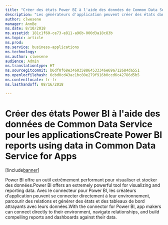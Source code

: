 ```yaml
---
title: "Créer des états Power BI à l'aide des données de Common Data Service pour les applications"
description: "Les générateurs d'application peuvent créer des états dans Power BI Desktop en utilisant le connecteur Power BI mis à jour pour Common Data Service pour les applications."
author: clwesene
manager: AnnBe
ms.date: 8/10/2018
ms.assetid: 181c1f60-ce73-e811-a96b-000d3a18c83b
ms.topic: article
ms.prod: 
ms.service: business-applications
ms.technology: 
ms.author: clwesene
audience: Admin
ms.translationtype: HT
ms.sourcegitcommit: b6df0f68e3460358864533346e69a712684da551
ms.openlocfilehash: 6cbd0cd43ac1bc80e279f916b0ccd6c42786d5b5
ms.contentlocale: fr-fr
ms.lasthandoff: 08/16/2018

---
```

# <a name="create-power-bi-reports-using-data-in-common-data-service-for-apps"></a><span data-ttu-id="764f3-103">Créer des états Power BI à l'aide des données de Common Data Service pour les applications</span><span class="sxs-lookup"><span data-stu-id="764f3-103">Create Power BI reports using data in Common Data Service for Apps</span></span>


[!include[banner](../../includes/banner.md)]

<span data-ttu-id="764f3-104">Power BI offre un outil extrêmement performant pour visualiser et stocker des données.</span><span class="sxs-lookup"><span data-stu-id="764f3-104">Power BI offers an extremely powerful tool for visualizing and reporting data.</span></span> <span data-ttu-id="764f3-105">Avec le connecteur pour Power BI, les créateurs d'application peuvent se connecter directement à leur environnement, parcourir des relations et générer des états et des tableaux de bord attrayants avec leurs données.</span><span class="sxs-lookup"><span data-stu-id="764f3-105">With the connector for Power BI, app makers can connect directly to their environment, navigate relationships, and build compelling reports and dashboards against their data.</span></span>

